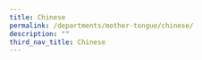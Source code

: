 ```yaml
---
title: Chinese
permalink: /departments/mother-tongue/chinese/
description: ""
third_nav_title: Chinese
---
```


